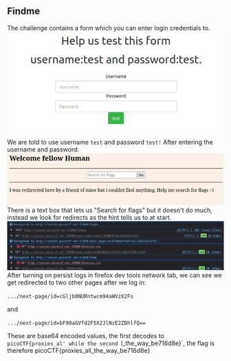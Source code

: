 ## Findme

The challenge contains a form which you can enter login credentials to.
<br>
![page at start of challenge](images/start.png)
<br>
We are told to use username `test` and password `test!`
After entering the username and password:
<br>
![logged in](images/findFlag.png)
<br>
There is a text box that lets us "Search for flags" but it doesn't do much, instead we look for redirects as the hint tells us to at start.
<br>
![Network history](images/history.png)
<br>
After turning on persist logs in firefox dev tools network tab, we can see we get redirected to two other pages after we log in:

`.../next-page/id=cGljb0NURntwcm94aWVzX2Fs`

 and 
 
 `.../next-page/id=bF90aGVfd2F5X2JlNzE2ZDhlfQ==`
 
These are base64 encoded values, the first decodes to `picoCTF{proxies_al' while the second `l_the_way_be716d8e}`, the flag is therefore picoCTF{proxies_all_the_way_be716d8e}
